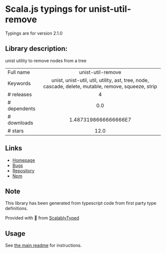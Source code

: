 
# Scala.js typings for unist-util-remove

Typings are for version 2.1.0

## Library description:
unist utility to remove nodes from a tree

|                    |                 |
| ------------------ | :-------------: |
| Full name          | unist-util-remove |
| Keywords           | unist, unist-util, util, utility, ast, tree, node, cascade, delete, mutable, remove, squeeze, strip |
| # releases         | 4 |
| # dependents       | 0.0 |
| # downloads        | 1.4873198666666666E7 |
| # stars            | 12.0 |

## Links
- [Homepage](https://github.com/syntax-tree/unist-util-remove#readme)
- [Bugs](https://github.com/syntax-tree/unist-util-remove/issues)
- [Repository](https://github.com/syntax-tree/unist-util-remove)
- [Npm](https://www.npmjs.com/package/unist-util-remove)
    


## Note
This library has been generated from typescript code from first party type definitions.

Provided with :purple_heart: from [ScalablyTyped](https://github.com/oyvindberg/ScalablyTyped)

## Usage
See [the main readme](../../readme.md) for instructions.


